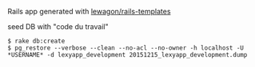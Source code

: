Rails app generated with [lewagon/rails-templates](https://github.com/lewagon/rails-templates)

seed DB with "code du travail"

```
$ rake db:create
$ pg_restore --verbose --clean --no-acl --no-owner -h localhost -U *USERNAME* -d lexyapp_development 20151215_lexyapp_development.dump
```
